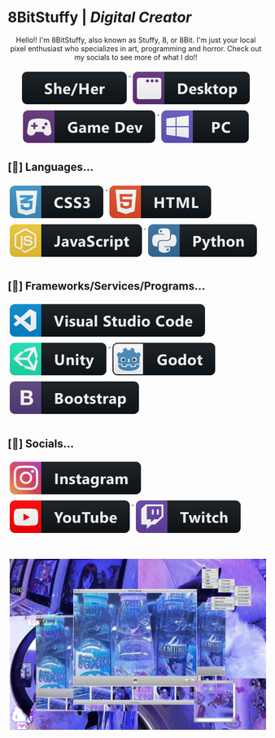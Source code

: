 # 8BitStuffy | *Digital Creator*

<p align="center">
  Hello!! I'm 8BitStuffy, also known as Stuffy, 8, or 8Bit. I'm just your local pixel enthusiast who specializes in art, programming and horror. Check out my socials to see more of what I do!!
</p>

<p align="center">
 <a href="#">
    <img src="https://github.com/MikeCodesDotNET/ColoredBadges/blob/master/svg/pronouns/sheher.svg" alt="She/Her" style="vertical-align:top; margin:6px 4px">
  </a>  
 <a href="#">
    <img src="https://github.com/MikeCodesDotNET/ColoredBadges/blob/master/svg/dev/misc/desktop.svg" alt="Desktop" style="vertical-align:top; margin:6px 4px">
  </a>  
 <a href="#">
    <img src="https://github.com/MikeCodesDotNET/ColoredBadges/blob/master/svg/dev/misc/gamedev.svg" alt="Game Dev" style="vertical-align:top; margin:6px 4px">
  </a>
<a href="#">
    <img src="https://github.com/MikeCodesDotNET/ColoredBadges/blob/master/svg/devices/pc.svg" alt="PC" style="vertical-align:top; margin:6px 4px">
  </a>  
</p>

## [👾] Languages...
<p align="left">
 <a href="#">
    <img src="https://github.com/MikeCodesDotNET/ColoredBadges/blob/master/svg/dev/languages/css3.svg" alt="CSS3" style="vertical-align:top; margin:6px 4px">
  </a>  
 <a href="#">
    <img src="https://github.com/MikeCodesDotNET/ColoredBadges/blob/master/svg/dev/languages/html.svg" alt="HTML" style="vertical-align:top; margin:6px 4px">
  </a>  
 <a href="#">
    <img src="https://github.com/MikeCodesDotNET/ColoredBadges/blob/master/svg/dev/languages/js.svg" alt="JS" style="vertical-align:top; margin:6px 4px">
  </a>
 <a href="#">
    <img src="https://github.com/MikeCodesDotNET/ColoredBadges/blob/master/svg/dev/languages/python.svg" alt="Python" style="vertical-align:top; margin:6px 4px">
  </a>  
</p>

#

## [💜] Frameworks/Services/Programs...
<p align="left">
 <a href="#">
    <img src="https://github.com/MikeCodesDotNET/ColoredBadges/blob/master/svg/dev/tools/visualstudio_code.svg" alt="Visual Studio Code" style="vertical-align:top; margin:6px 4px">
  </a>  
 <a href="#">
    <img src="https://github.com/MikeCodesDotNET/ColoredBadges/blob/master/svg/dev/frameworks/unity.svg" alt="Unity" style="vertical-align:top; margin:6px 4px">
  </a>  
 <a href="#">
    <img src="https://github.com/MikeCodesDotNET/ColoredBadges/blob/master/svg/dev/frameworks/godot.svg" alt="Godot" style="vertical-align:top; margin:6px 4px">
  </a>
 <a href="#">
    <img src="https://github.com/MikeCodesDotNET/ColoredBadges/blob/master/svg/dev/frameworks/bootstrap.svg" alt="Bootstrap" style="vertical-align:top; margin:6px 4px">
  </a>  
</p>

#

## [📱] Socials...
<p align="left">
 <a href="#https://www.instagram.com/8bitstuffy/">
    <img src="https://github.com/MikeCodesDotNET/ColoredBadges/blob/master/svg/social/instagram.svg" alt="Instagram" style="vertical-align:top; margin:6px 4px">
  </a>  
 <a href="#https://www.youtube.com/channel/UCJoOfqVnrrMZv3XX6cNpBzA">
    <img src="https://github.com/MikeCodesDotNET/ColoredBadges/blob/master/svg/streaming/youtube.svg" alt="Youtube" style="vertical-align:top; margin:6px 4px">
  </a>  
 <a href="#https://www.twitch.tv/8bitstuffy">
    <img src="https://github.com/MikeCodesDotNET/ColoredBadges/blob/master/svg/streaming/twitch.svg" alt="Twitch" style="vertical-align:top; margin:6px 4px">
  </a>  
</p>

#

<img src="https://github.com/8BitStuffy/8BitStuffy/blob/main/readmebanner.jpg" style="vertical-align:top; margin:6px 4px">

